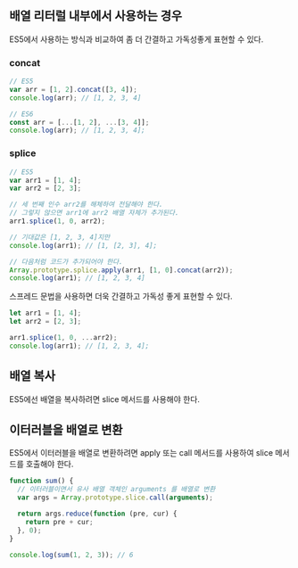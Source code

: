 ## 배열 리터럴 내부에서 사용하는 경우

ES5에서 사용하는 방식과 비교하여 좀 더 간결하고 가독성좋게 표현할 수 있다.

### concat

```javascript
// ES5
var arr = [1, 2].concat([3, 4]);
console.log(arr); // [1, 2, 3, 4]

// ES6
const arr = [...[1, 2], ...[3, 4]];
console.log(arr); // [1, 2, 3, 4];
```

### splice

```javascript
// ES5
var arr1 = [1, 4];
var arr2 = [2, 3];

// 세 번째 인수 arr2를 해체하여 전달해야 한다.
// 그렇지 않으면 arr1에 arr2 배열 자체가 추가된다.
arr1.splice(1, 0, arr2);

// 기대값은 [1, 2, 3, 4]지만
console.log(arr1); // [1, [2, 3], 4];

// 다음처럼 코드가 추가되어야 한다.
Array.prototype.splice.apply(arr1, [1, 0].concat(arr2));
console.log(arr1); // [1, 2, 3, 4]
```

스프레드 문법을 사용하면 더욱 간결하고 가독성 좋게 표현할 수 있다.

```javascript
let arr1 = [1, 4];
let arr2 = [2, 3];

arr1.splice(1, 0, ...arr2);
console.log(arr1); // [1, 2, 3, 4];
```

## 배열 복사

ES5에선 배열을 복사하려면 slice 메서드를 사용해야 한다.

## 이터러블을 배열로 변환

ES5에서 이터러블을 배열로 변환하려면 apply 또는 call 메서드를 사용하여 slice 메서드를 호출해야 한다.

```javascript
function sum() {
  // 이터러블이면서 유사 배열 객체인 arguments 를 배열로 변환
  var args = Array.prototype.slice.call(arguments);

  return args.reduce(function (pre, cur) {
    return pre + cur;
  }, 0);
}

console.log(sum(1, 2, 3)); // 6
```
